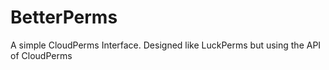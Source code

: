 # BetterPerms
 A simple CloudPerms Interface. Designed like LuckPerms but using the API of CloudPerms
